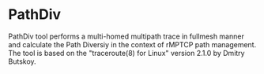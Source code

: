 # PathDiv
PathDiv tool performs a multi-homed multipath trace in fullmesh manner and calculate the Path Diversiy in the context of rMPTCP path management. The tool is based on the "traceroute(8) for Linux" version 2.1.0 by Dmitry Butskoy.
